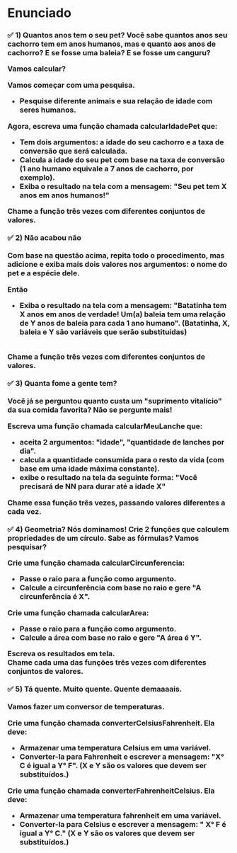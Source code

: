 
<h1> Enunciado </h1>
<h3>
✅ 1) Quantos anos tem o seu pet?
Você sabe quantos anos seu cachorro tem em anos humanos, mas e quanto aos anos de cachorro? 
E se fosse uma baleia? 
E se fosse um canguru? 

Vamos calcular?

Vamos começar com uma pesquisa. 
- Pesquise diferente animais e sua relação de idade com seres humanos. 

Agora, escreva uma função chamada calcularIdadePet que:
- Tem dois argumentos: a idade do seu cachorro e a taxa de conversão que será calculada.
- Calcula a idade do seu pet com base na taxa de conversão (1 ano humano equivale a 7 anos de cachorro, por exemplo).
- Exiba o resultado na tela com a mensagem: "Seu pet tem X anos em anos humanos!"

Chame a função três vezes com diferentes conjuntos de valores.
<br>
<br>
✅ 2) Não acabou não <br>
<br>
Com base na questão acima, repita todo o procedimento, mas adicione e exiba mais dois valores nos argumentos: o nome do pet e a espécie dele. 

Então
- Exiba o resultado na tela com a mensagem: "Batatinha tem X anos em anos de verdade! Um(a) baleia tem uma relação de Y anos de baleia para cada 1 ano humano". (Batatinha, X, baleia e Y são variáveis que serão substituídas)
<br>
Chame a função três vezes com diferentes conjuntos de valores.
<br>
<br>
✅ 3) Quanta fome a gente tem? <br>
<br>
Você já se perguntou quanto custa um "suprimento vitalício" da sua comida favorita? 
Não se pergunte mais!

Escreva uma função chamada calcularMeuLanche que:
- aceita 2 argumentos: "idade", "quantidade de lanches por dia".
- calcula a quantidade consumida para o resto da vida (com base em uma idade máxima constante).
- exibe o resultado na tela da seguinte forma: "Você precisará de NN para durar até a idade X"

Chame essa função três vezes, passando valores diferentes a cada vez. <br>
<br>
✅ 4) Geometria? Nós dominamos!
Crie 2 funções que calculem propriedades de um círculo. 
Sabe as fórmulas? Vamos pesquisar? 

Crie uma função chamada calcularCircunferencia:
- Passe o raio para a função como argumento.
- Calcule a circunferência com base no raio e gere "A circunferência é X".

Crie uma função chamada calcularArea:
- Passe o raio para a função como argumento.
- Calcule a área com base no raio e gere "A área é Y".

Escreva os resultados em tela. 
<br>
Chame cada uma  das funções três vezes com diferentes conjuntos de valores.
<br>
<br>
✅ 5) Tá quente. Muito quente. Quente demaaaais. <br>
<br>
Vamos fazer um conversor de temperaturas.

Crie uma função chamada converterCelsiusFahrenheit. 
Ela deve:
- Armazenar uma temperatura Celsius em uma variável.
- Converter-la para  Fahrenheit e escrever a mensagem: "X° C é igual a Y° F". (X e Y são os valores que devem ser substituídos.) 

Crie uma função chamada converterFahrenheitCelsius. 
Ela deve: 
- Armazenar uma temperatura fahrenheit em uma variável.
- Converter-la para Celsius e escrever a mensagem:  " X° F é igual a Y° C." (X e Y são os valores que devem ser substituídos.) 
</h3>
